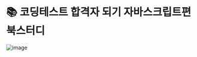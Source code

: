# 📚 코딩테스트 합격자 되기 자바스크립트편 북스터디

![image](https://github.com/user-attachments/assets/1b8570c2-d342-4a0e-88c7-4958fb576f69)
